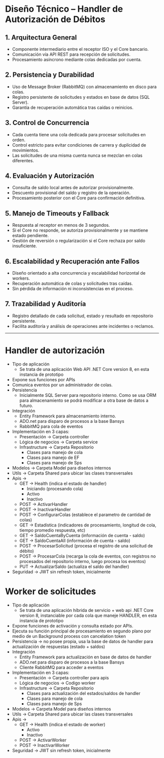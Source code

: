 # Diseño Técnico – Handler de Autorización de Débitos

## 1. Arquitectura General
- Componente intermediario entre el receptor ISO y el Core bancario.
- Comunicación vía API REST para recepción de solicitudes.
- Procesamiento asíncrono mediante colas dedicadas por cuenta.

## 2. Persistencia y Durabilidad
- Uso de Message Broker (RabbitMQ) con almacenamiento en disco para colas.
- Registro persistente de solicitudes y estados en base de datos (SQL Server).
- Garantía de recuperación automática tras caídas o reinicios.

## 3. Control de Concurrencia
- Cada cuenta tiene una cola dedicada para procesar solicitudes en orden.
- Control estricto para evitar condiciones de carrera y duplicidad de movimientos.
- Las solicitudes de una misma cuenta nunca se mezclan en colas diferentes.

## 4. Evaluación y Autorización
- Consulta de saldo local antes de autorizar provisionalmente.
- Descuento provisional del saldo y registro de la operación.
- Procesamiento posterior con el Core para confirmación definitiva.

## 5. Manejo de Timeouts y Fallback
- Respuesta al receptor en menos de 3 segundos.
- Si el Core no responde, se autoriza provisionalmente y se mantiene estado pendiente.
- Gestión de reversión o regularización si el Core rechaza por saldo insuficiente.

## 6. Escalabilidad y Recuperación ante Fallos
- Diseño orientado a alta concurrencia y escalabilidad horizontal de workers.
- Recuperación automática de colas y solicitudes tras caídas.
- Sin pérdida de información ni inconsistencias en el proceso.

## 7. Trazabilidad y Auditoría
- Registro detallado de cada solicitud, estado y resultado en repositorio persistente.
- Facilita auditoría y análisis de operaciones ante incidentes o reclamos.

---

# Handler de autorización

- Tipo de aplicación
    - Se trata de una aplicación Web API .NET Core  version 8, en esta instancia de prototipo
- Expone sus funciones por APIs
- Comunica eventos por un administrador de colas.
- Persistencia
    - Inicialmente SQL Server para repositorio interno. Como se usa ORM para almacenamiento se podrá modificar a otra base de datos a futuro.
- Integración
    - Entity Framework para almacenamiento interno.
    - ADO.net para disparo de procesos a la base Bansys
    - RabbitMQ para cola de eventos
- Implementación en 3 capas:
    - Presentación → Carpeta controller
    - Lógica de negocios → Carpeta service
    - Infrastructure → Carpeta Repositorio
        - Clases para manejo de cola
        - Clases para manejo de EF
        - Clases para manejo de Sps
- Modelos → Carpeta Model para diseños internos
- Utils → Carpeta Shared para ubicar las clases transversales
- Apis →
    - GET → Health (indica el estado de handler)
      - Iniciando (procesando cola)
      - Activo
      - Inactivo
    - POST → ActivarHandler
    - POST → InactivarHandler
    - POST → ConfigurarColas (establece el parametro de cantidad de colas)
    - GET → Estadística (indicadores de procesamiento, longitud de cola, tiempo promedio respuesta, etc)
    - GET → SaldoCuentaByCuenta (información de cuenta - saldo)
    - GET → SaldoCuentaAll (información de cuenta - saldo)
    - POST → ProcesarSolicitud (procesa el registro de una solicitud de débito)
    - POST → ProcesarCola (recarga la cola de eventos, con registros no procesados del repositorio interno, luego procesa los eventos)
    - PUT → ActualizarSaldo (actualiza el saldo del handler)
- Seguridad → JWT sin refresh token, inicialmente

# Worker de solicitudes

- Tipo de aplicación
    - Se trata de una aplicación híbrida de servicio + web api .NET Core version 8, instanciable por cada cola que maneje HANDLER, en esta instancia de prototipo
- Expone funciones de activación y consulta estado por APIs. 
- Ejecuta su función principal de procesamiento en segundo plano por medio de un Background process con cancelation token
- Persistencia → no posee propia, usa la base de datos de handler para actualización de respuestas (estado + saldos)
- Integración
    - Entity Framework para actualización en base de datos de handler
    - ADO.net para disparo de procesos a la base Bansys
    - Cliente RabbitMQ para acceder a eventos
- Implementación en 3 capas:
    - Presentación → Carpeta controller para apis
    - Lógica de negocios → Codigo worker
    - Infrastructure → Carpeta Repositorio
      - Clases para actualización del estados/saldos de handler
      - Clases para manejo de cola
      - Clases para manejo de Sps
- Modelos → Carpeta Model para diseños internos
- Utils → Carpeta Shared para ubicar las clases transversales
- Apis →
    - GET → Health (indica el estado de worker)
        - Activo
        - Inactivo
    - POST → ActivarWorker 
    - POST → InactivarWorker
- Seguridad → JWT sin refresh token, inicialmente



